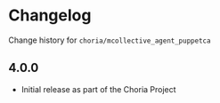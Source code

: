 # Changelog

Change history for `choria/mcollective_agent_puppetca`

## 4.0.0

 * Initial release as part of the Choria Project

